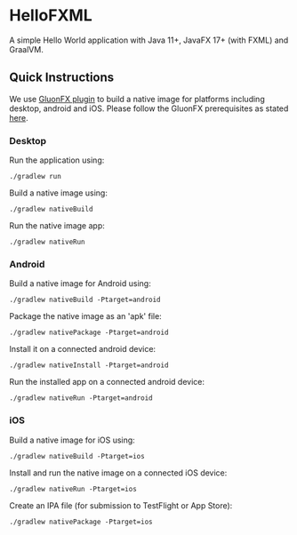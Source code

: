 
# HelloFXML

A simple Hello World application with Java 11+, JavaFX 17+ (with FXML) and GraalVM.

## Quick Instructions

We use [GluonFX plugin](https://docs.gluonhq.com/) to build a native image for platforms including desktop, android and iOS.
Please follow the GluonFX prerequisites as stated [here](https://docs.gluonhq.com/#_requirements).

### Desktop

Run the application using:

    ./gradlew run

Build a native image using:

    ./gradlew nativeBuild

Run the native image app:

    ./gradlew nativeRun

### Android

Build a native image for Android using:

    ./gradlew nativeBuild -Ptarget=android

Package the native image as an 'apk' file:

    ./gradlew nativePackage -Ptarget=android

Install it on a connected android device:

    ./gradlew nativeInstall -Ptarget=android

Run the installed app on a connected android device:

    ./gradlew nativeRun -Ptarget=android

### iOS

Build a native image for iOS using:

    ./gradlew nativeBuild -Ptarget=ios

Install and run the native image on a connected iOS device:

    ./gradlew nativeRun -Ptarget=ios

Create an IPA file (for submission to TestFlight or App Store):

    ./gradlew nativePackage -Ptarget=ios